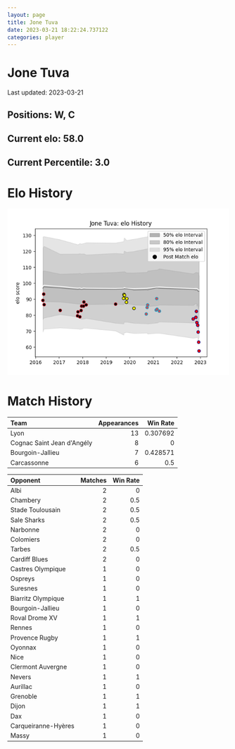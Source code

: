 ```yaml
---  
layout: page  
title: Jone Tuva  
date: 2023-03-21 18:22:24.737122  
categories: player  
---
```

# Jone Tuva


Last updated: 2023-03-21
## Positions: W, C

## Current elo: 58.0

## Current Percentile: 3.0

# Elo History


![elo history](history_JoneTuva.png)
# Match History


| Team                       |   Appearances |   Win Rate |
|:---------------------------|--------------:|-----------:|
| Lyon                       |            13 |   0.307692 |
| Cognac Saint Jean d'Angély |             8 |   0        |
| Bourgoin-Jallieu           |             7 |   0.428571 |
| Carcassonne                |             6 |   0.5      |

| Opponent            |   Matches |   Win Rate |
|:--------------------|----------:|-----------:|
| Albi                |         2 |        0   |
| Chambery            |         2 |        0.5 |
| Stade Toulousain    |         2 |        0.5 |
| Sale Sharks         |         2 |        0.5 |
| Narbonne            |         2 |        0   |
| Colomiers           |         2 |        0   |
| Tarbes              |         2 |        0.5 |
| Cardiff Blues       |         2 |        0   |
| Castres Olympique   |         1 |        0   |
| Ospreys             |         1 |        0   |
| Suresnes            |         1 |        0   |
| Biarritz Olympique  |         1 |        1   |
| Bourgoin-Jallieu    |         1 |        0   |
| Roval Drome XV      |         1 |        1   |
| Rennes              |         1 |        0   |
| Provence Rugby      |         1 |        1   |
| Oyonnax             |         1 |        0   |
| Nice                |         1 |        0   |
| Clermont Auvergne   |         1 |        0   |
| Nevers              |         1 |        1   |
| Aurillac            |         1 |        0   |
| Grenoble            |         1 |        1   |
| Dijon               |         1 |        1   |
| Dax                 |         1 |        0   |
| Carqueiranne-Hyères |         1 |        0   |
| Massy               |         1 |        0   |
